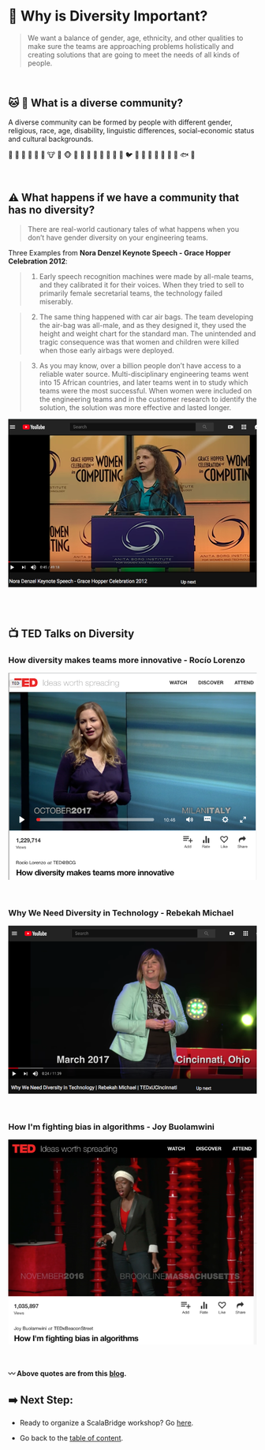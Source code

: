 # :high_brightness: Why is Diversity Important?



> We want a balance of gender, age, ethnicity, and other qualities to make sure the teams are approaching problems holistically and creating solutions that are going to meet the needs of all kinds of people. 

<br>

## :cat: :dog: What is a diverse community?
A diverse community can be formed by people with different gender, religious, race, age, disability, linguistic differences, social-economic status and cultural backgrounds.

 :rabbit: :frog: :tiger: :koala: :bear: :pig: :cow: :boar: :monkey_face: :monkey: :horse: :racehorse: :camel: :sheep: :elephant: :panda_face: :snake: :bird: :hatched_chick: :penguin: :turtle: :bug: :honeybee: :ant: :whale: :fish: :octopus:

<br>

## :warning: What happens if we have a community that has no diversity?
> There are real-world cautionary tales of what happens when you don’t have gender diversity on your engineering teams.

Three Examples from **Nora Denzel Keynote Speech - Grace Hopper Celebration 2012**:


> 1. Early speech recognition machines were made by all-male teams, and they calibrated it for their voices. When they tried to sell to primarily female secretarial teams, the technology failed miserably.

> 2. The same thing happened with car air bags. The team developing the air-bag was all-male, and as they designed it, they used the height and weight chart for the standard man. The unintended and tragic consequence was that women and children were killed when those early airbags were deployed.

> 3. As you may know, over a billion people don’t have access to a reliable water source. Multi-disciplinary engineering teams went into 15 African countries, and later teams went in to study which teams were the most successful. When women were included on the engineering teams and in the customer research to identify the solution, the solution was more effective and lasted longer.


[![keynote](./images/keynote.png)](https://www.youtube.com/watch?v=242Z5BhJAC8)

<br>
<br>

## :tv: TED Talks on Diversity

### How diversity makes teams more innovative - Rocío Lorenzo
[![innovative](./images/innovative.png)](https://www.ted.com/talks/rocio_lorenzo_want_a_more_innovative_company_hire_more_women/transcript?language=en)

<br>

### Why We Need Diversity in Technology - Rebekah Michael
[![why-need](./images/why-need.png)](https://www.youtube.com/watch?v=OOQfQwxCOF0)

<br>

### How I'm fighting bias in algorithms - Joy Buolamwini
[![fight-algorithms](./images/algo.png)](https://www.ted.com/talks/joy_buolamwini_how_i_m_fighting_bias_in_algorithms)

<br>


**:wavy_dash: Above quotes are from this [blog](https://medium.com/women-in-tech/women-in-tech-the-missing-force-e4709f348610).**


## :arrow_right: Next Step:
- Ready to organize a ScalaBridge workshop? Go [here](./README.md#bulb-how-to-organize-a-scalabridge-workshop).

- Go back to the [table of content](./README.md).
